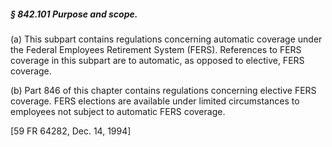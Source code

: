 ##### § 842.101 Purpose and scope. #####

(a) This subpart contains regulations concerning automatic coverage under the Federal Employees Retirement System (FERS). References to FERS coverage in this subpart are to automatic, as opposed to elective, FERS coverage.

(b) Part 846 of this chapter contains regulations concerning elective FERS coverage. FERS elections are available under limited circumstances to employees not subject to automatic FERS coverage.

[59 FR 64282, Dec. 14, 1994]